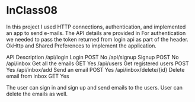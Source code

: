 # InClass08

In this project I used HTTP connections, authentication, and implemented an app to send e-mails. The API details are provided in  For authentication we needed to pass the token returned from login api as part of the header. OkHttp and Shared Preferences to implement the application. 

API Description 
/api/login Login POST No
/api/signup Signup POST No
/api/inbox Get all the emails GET Yes
/api/users Get registered users POST Yes
/api/inbox/add Send an email POST Yes
/api/inbox/delete/{id} Delete email from inbox GET Yes

The user can sign in and sign up and send emails to the users. User can delete the emails as well.